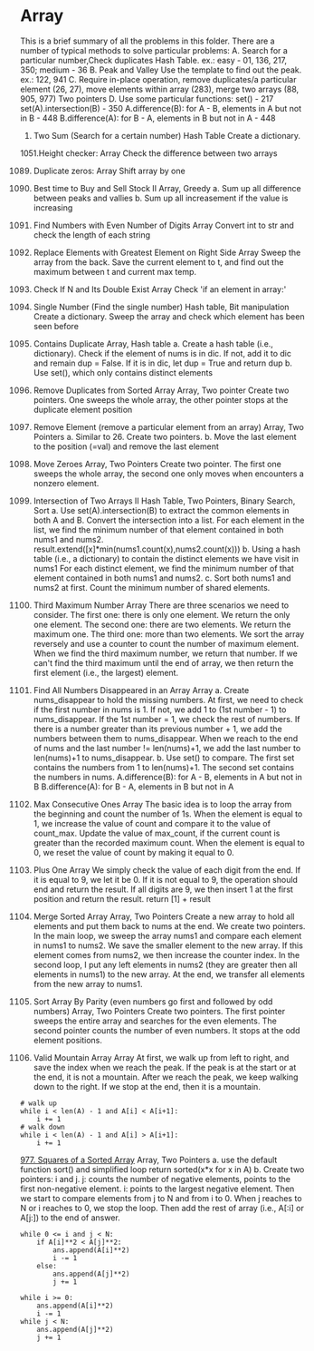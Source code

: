 # Array
This is a brief summary of all the problems in this folder.
There are a number of typical methods to solve particular problems:
A. Search for a particular number,Check duplicates 
   Hash Table. ex.: easy - 01, 136, 217, 350; medium - 36
B. Peak and Valley
   Use the template to find out the peak. ex.: 122, 941
C. Require in-place operation, remove duplicates/a particular element (26, 27), move elements within array (283),
   merge two arrays (88, 905, 977)
   Two pointers
D. Use some particular functions:
   set() - 217
   set(A).intersection(B) - 350
   A.difference(B): for A - B, elements in A but not in B - 448
   B.difference(A): for B - A, elements in B but not in A - 448

1. Two Sum (Search for a certain number)
Hash Table
Create a dictionary. 

1051.Height checker:
Array
Check the difference between two arrays

1089. Duplicate zeros:
Array
Shift array by one

122. Best time to Buy and Sell Stock II
Array, Greedy
a. Sum up all difference between peaks and vallies
b. Sum up all increasement if the value is increasing

1295. Find Numbers with Even Number of Digits
Array
Convert int to str and check the length of each string

1299. Replace Elements with Greatest Element on Right Side
Array
Sweep the array from the back.
Save the current element to t, and find out the maximum between t and current max temp.

1346. Check If N and Its Double Exist
Array
Check 'if an element in array:'

136. Single Number (Find the single number)
Hash table, Bit manipulation
Create a dictionary. Sweep the array and check which element has been seen before

217. Contains Duplicate
Array, Hash table
a. Create a hash table (i.e., dictionary). 
   Check if the element of nums is in dic. If not, add it to dic and remain dup = False.
   If it is in dic, let dup = True and return dup
b. Use set(), which only contains distinct elements

26. Remove Duplicates from Sorted Array
Array, Two pointer
Create two pointers. One sweeps the whole array, the other pointer stops at the duplicate element position

27. Remove Element (remove a particular element from an array)
Array, Two Pointers
a. Similar to 26. Create two pointers.
b. Move the last element to the position (=val) and remove the last element

283. Move Zeroes
Array, Two Pointers
Create two pointer. The first one sweeps the whole array, the second one only moves when encounters a nonzero element.

350. Intersection of Two Arrays II
Hash Table, Two Pointers, Binary Search, Sort
a. Use set(A).intersection(B) to extract the common elements in both A and B.
   Convert the intersection into a list.
   For each element in the list, we find the minimum number of that element contained in both nums1 and nums2.
   result.extend([x]*min(nums1.count(x),nums2.count(x)))
b. Using a hash table (i.e., a dictionary) to contain the distinct elements we have visit in nums1
   For each distinct element, we find the minimum number of that element contained in both nums1 and nums2.
c. Sort both nums1 and nums2 at first.
   Count the minimum number of shared elements.

414. Third Maximum Number
Array
There are three scenarios we need to consider.
The first one: there is only one element. We return the only one element.
The second one: there are two elements. We return the maximum one.
The third one: more than two elements. We sort the array reversely and use a counter to count the number
of maximum element. When we find the third maximum number, we return that number. If we can't find the 
third maximum until the end of array, we then return the first element (i.e., the largest) element.

448. Find All Numbers Disappeared in an Array
Array
a. Create nums_disappear to hold the missing numbers.
   At first, we need to check if the first number in nums is 1. If not, we add 1 to (1st number - 1) to nums_disappear.
   If the 1st number = 1, we check the rest of numbers. 
   If there is a number greater than its previous number + 1, we add the numbers between them to nums_disappear.
   When we reach to the end of nums and the last number != len(nums)+1, we add the last number to len(nums)+1 to nums_disappear.
b. Use set() to compare.
   The first set contains the numbers from 1 to len(nums)+1.
   The second set contains the numbers in nums.
   A.difference(B): for A - B, elements in A but not in B
   B.difference(A): for B - A, elements in B but not in A

485. Max Consecutive Ones
Array
The basic idea is to loop the array from the beginning and count the number of 1s.
When the element is equal to 1, we increase the value of count and compare it to the value of count_max. 
Update the value of max_count, if the current count is greater than the recorded maximum count.
When the element is equal to 0, we reset the value of count by making it equal to 0.

66. Plus One
Array
We simply check the value of each digit from the end.
If it is equal to 9, we let it be 0.
If it is not equal to 9, the operation should end and return the result.
If all digits are 9, we then insert 1 at the first position and return the result. return [1] + result

88. Merge Sorted Array
Array, Two Pointers
Create a new array to hold all elements and put them back to nums at the end.
We create two pointers. 
In the main loop, we sweep the array nums1 and compare each element in nums1 to nums2.
We save the smaller element to the new array. 
If this element comes from nums2, we then increase the counter index.
In the second loop, I put any left elements in nums2 (they are greater then all elements in nums1) to the new array.
At the end, we transfer all elements from the new array to nums1.

905. Sort Array By Parity (even numbers go first and followed by odd numbers)
Array, Two Pointers
Create two pointers.
The first pointer sweeps the entire array and searches for the even elements.
The second pointer counts the number of even numbers. It stops at the odd element positions.

941. Valid Mountain Array
Array
At first, we walk up from left to right, and save the index when we reach the peak.
If the peak is at the start or at the end, it is not a mountain.
After we reach the peak, we keep walking down to the right.
If we stop at the end, then it is a mountain.
```
# walk up
while i < len(A) - 1 and A[i] < A[i+1]:
    i += 1
# walk down
while i < len(A) - 1 and A[i] > A[i+1]:
    i += 1
```

[977. Squares of a Sorted Array](https://github.com/yshiyi/LeetCode/blob/main/Array/977.%20Squares%20of%20a%20Sorted%20Array.py)
Array, Two Pointers
a. use the default function sort() and simplified loop
   return sorted(x*x for x in A)
b. Create two pointers: i and j.
   j: counts the number of negative elements, points to the first non-negative element.
   i: points to the largest negative element.
   Then we start to compare elements from j to N and from i to 0.
   When j reaches to N or i reaches to 0, we stop the loop. 
   Then add the rest of array (i.e., A[:i] or A[j:]) to the end of answer.
```    
while 0 <= i and j < N:
    if A[i]**2 < A[j]**2:
        ans.append(A[i]**2)
        i -= 1
    else:
        ans.append(A[j]**2)
        j += 1

while i >= 0:
    ans.append(A[i]**2)
    i -= 1
while j < N:
    ans.append(A[j]**2)
    j += 1
```

